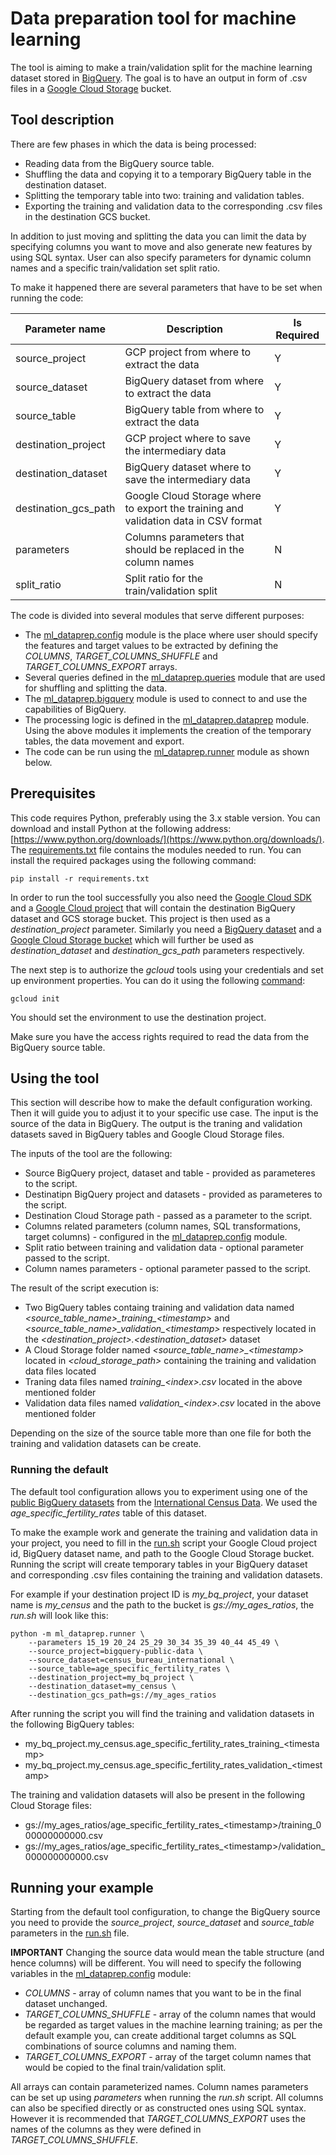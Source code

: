 <!---
  Copyright 2019 Google LLC.

  Licensed under the Apache License, Version 2.0 (the "License");
  you may not use this file except in compliance with the License.
  You may obtain a copy of the License at
 
       http://www.apache.org/licenses/LICENSE-2.0
 
  Unless required by applicable law or agreed to in writing, software
  distributed under the License is distributed on an "AS IS" BASIS,
  WITHOUT WARRANTIES OR CONDITIONS OF ANY KIND, either express or implied.
  See the License for the specific language governing permissions and
  limitations under the License.
-->

# Data preparation tool for machine learning

The tool is aiming to make a train/validation split for the machine learning dataset stored in [BigQuery](https://cloud.google.com/bigquery/). The goal is to have an output in form of .csv files in a [Google Cloud Storage](https://cloud.google.com/products/storage/) bucket.

## Tool description

There are few phases in which the data is being processed:
* Reading data from the BigQuery source table.
* Shuffling the data and copying it to a temporary BigQuery table in the destination dataset.
* Splitting the temporary table into two: training and validation tables.
* Exporting the training and validation data to the corresponding .csv files in the destination GCS bucket.

In addition to just moving and splitting the data you can limit the data by specifying columns you want to move and also generate new features by using SQL syntax. User can also specify parameters for dynamic column names and a specific train/validation set split ratio.

To make it happened there are several parameters that have to be set when running the code:

| Parameter name | Description | Is Required |
| -------------- | ----------- | ----------- |
| source_project | GCP project from where to extract the data | Y |
| source_dataset | BigQuery dataset from where to extract the data | Y |
| source_table   | BigQuery table from where to extract the data | Y |
| destination_project  | GCP project where to save the intermediary data | Y |
| destination_dataset  | BigQuery dataset where to save the intermediary data | Y |
| destination_gcs_path | Google Cloud Storage where to export the training and validation data in CSV format | Y |
| parameters  | Columns parameters that should be replaced in the column names | N |
| split_ratio | Split ratio for the train/validation split | N |

The code is divided into several modules that serve different purposes:
* The [ml_dataprep.config](ml_dataprep/config.py) module is the place where user should specify the features and target values to be extracted by defining the *COLUMNS*, *TARGET_COLUMNS_SHUFFLE* and *TARGET_COLUMNS_EXPORT* arrays.
* Several queries defined in the [ml_dataprep.queries](ml_dataprep/queries.py) module that are used for shuffling and splitting the data.
* The [ml_dataprep.bigquery](ml_dataprep/bigquery.py) module is used to connect to and use the capabilities of BigQuery.
* The processing logic is defined in the [ml_dataprep.dataprep](ml_dataprep/dataprep.py) module. Using the above modules it implements the creation of the temporary tables, the data movement and export.
* The code can be run using the [ml_dataprep.runner](ml_dataprep/runner.py) module as shown below.

## Prerequisites

This code requires Python, preferably using the 3.x stable version. You can download and install Python at the following address: [https://www.python.org/downloads/](https://www.python.org/downloads/). The [requirements.txt](requirements.txt) file contains the modules needed to run. You can install the required packages using the following command:

```
pip install -r requirements.txt
```

In order to run the tool successfully you also need the [Google Cloud SDK](https://cloud.google.com/sdk/install) and a [Google Cloud project](https://cloud.google.com/resource-manager/docs/creating-managing-projects) that will contain the destination BigQuery dataset and GCS storage bucket. This project is then used as a *destination_project* parameter. Similarly you need a [BigQuery dataset](https://cloud.google.com/bigquery/docs/datasets) and a [Google Cloud Storage bucket](https://cloud.google.com/storage/docs/creating-buckets) which will further be used as *destination_dataset* and *destination_gcs_path* parameters respectively.

The next step is to authorize the *gcloud* tools using your credentials and set up environment properties. You can do it using the following [command](https://cloud.google.com/sdk/gcloud/reference/init):
```
gcloud init
```
You should set the environment to use the destination project.

Make sure you have the access rights required to read the data from the BigQuery source table.

## Using the tool

This section will describe how to make the default configuration working. Then it will guide you to adjust it to your specific use case. The input is the source of the data in BigQuery. The output is the traning and validation datasets saved in BigQuery tables and Google Cloud Storage files.

The inputs of the tool are the following:
* Source BigQuery project, dataset and table - provided as parameteres to the script.
* Destinatipn BigQuery project and datasets - provided as parameteres to the script.
* Destination Cloud Storage path - passed as a parameter to the script.
* Columns related parameters (column names, SQL transformations, target columns) - configured in the [ml_dataprep.config](ml_dataprep/config.py) module.
* Split ratio between training and validation data - optional parameter passed to the script.
* Column names parameters - optional parameter passed to the script.

The result of the script execution is:
* Two BigQuery tables containg training and validation data named *\<source_table_name\>\_training\_\<timestamp\>* and *\<source_table_name\>\_validation\_\<timestamp\>* respectively located in the *\<destination_project\>.\<destination_dataset\>* dataset
* A Cloud Storage folder named *\<source_table_name\>\_\<timestamp\>* located in *\<cloud_storage_path\>* containing the training and validation data files located
* Traning data files named *training\_\<index\>.csv* located in the above mentioned folder
* Validation data files named *validation\_\<index\>.csv* located in the above mentioned folder

Depending on the size of the source table more than one file for both the training and validation datasets can be create.

### Running the default 

The default tool configuration allows you to experiment using one of the [public BigQuery datasets](https://cloud.google.com/bigquery/public-data/) from the [International Census Data](https://console.cloud.google.com/bigquery?p=bigquery-public-data&d=census_bureau_international). We used the *age_specific_fertility_rates* table of this dataset.

To make the example work and generate the training and validation data in your project, you need to fill in the [run.sh](run.sh) script your Google Cloud project id, BigQuery dataset name, and path to the Google Cloud Storage bucket. Running the script will create temporary tables in your BigQuery dataset and corresponding .csv files containing the training and validation datasets.

For example if your destination project ID is *my_bq_project*, your dataset name is *my_census* and the path to the bucket is *gs://my_ages_ratios*, the *run.sh* will look like this:

```
python -m ml_dataprep.runner \
	--parameters 15_19 20_24 25_29 30_34 35_39 40_44 45_49 \
	--source_project=bigquery-public-data \
	--source_dataset=census_bureau_international \
	--source_table=age_specific_fertility_rates \
	--destination_project=my_bq_project \
	--destination_dataset=my_census \
	--destination_gcs_path=gs://my_ages_ratios
```

After running the script you will find the training and validation datasets in the following BigQuery tables:
* my_bq_project.my_census.age_specific_fertility_rates\_training\_\<timestamp\>
* my_bq_project.my_census.age_specific_fertility_rates\_validation\_\<timestamp\>

The training and validation datasets will also be present in the following Cloud Storage files:
* gs://my_ages_ratios/age_specific_fertility_rates\_\<timestamp\>/training_000000000000.csv
* gs://my_ages_ratios/age_specific_fertility_rates\_\<timestamp\>/validation_000000000000.csv

## Running your example

Starting from the default tool configuration, to change the BigQuery source you need to provide the *source_project*, *source_dataset* and *source_table* parameters in the [run.sh](run.sh) file. 

**IMPORTANT** Changing the source data would mean the table structure (and hence columns) will be different. You will need to specify the following variables in the [ml_dataprep.config](ml_dataprep/config.py) module:
* *COLUMNS* - array of column names that you want to be in the final dataset unchanged.
* *TARGET_COLUMNS_SHUFFLE* - array of the column names that would be regarded as target values in the machine learning training; as per the default example you, can create additional target columns as SQL combinations of source columns and naming them. 
* *TARGET_COLUMNS_EXPORT* - array of the target column names that would be copied to the final train/validation split.

All arrays can contain parameterized names. Column names parameters can be set up using *parameters* when running the *run.sh* script. All columns can also be specified directly or as constructed ones using SQL syntax. However it is recommended that *TARGET_COLUMNS_EXPORT* uses the names of the columns as they were defined in *TARGET_COLUMNS_SHUFFLE*.
